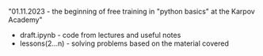 "01.11.2023 - the beginning of free training in "python basics" at the Karpov Academy"

- draft.ipynb - code from lectures and useful notes
- lessons(2...n) - solving problems based on the material covered

